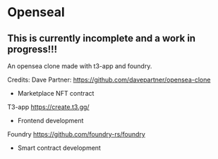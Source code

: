 # Openseal

## This is currently incomplete and a work in progress!!!

An opensea clone made with t3-app and foundry.

Credits:
Dave Partner: https://github.com/davepartner/opensea-clone

- Marketplace NFT contract

T3-app https://create.t3.gg/

- Frontend development

Foundry https://github.com/foundry-rs/foundry

- Smart contract development
